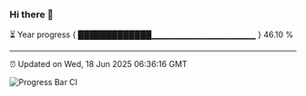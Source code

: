 ### Hi there 👋

⏳ Year progress { █████████████▁▁▁▁▁▁▁▁▁▁▁▁▁▁▁▁▁ } 46.10 %

---

⏰ Updated on Wed, 18 Jun 2025 06:36:16 GMT

![Progress Bar CI](https://github.com/ZhaoGui/ZhaoGui/workflows/Progress%20Bar%20CI/badge.svg)
